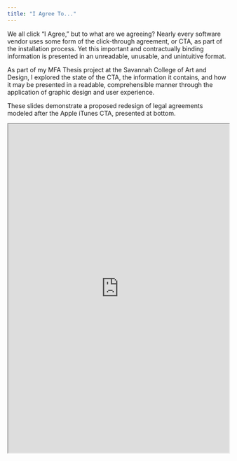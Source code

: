 ```yaml
---
title: "I Agree To..."
---
```


We all click “I Agree,” but to what are we agreeing? Nearly every software vendor uses some form of the click-through agreement, or CTA, as part of the installation process. Yet this important and contractually binding information is presented in an unreadable, unusable, and unintuitive format.

As part of my MFA Thesis project at the Savannah College of Art and Design, I explored the state of the CTA, the information it contains, and how it may be presented in a readable, comprehensible manner through the application of graphic design and user experience.

These slides demonstrate a proposed redesign of legal agreements modeled after the Apple iTunes CTA, presented at bottom.

<iframe height="750" width="100%" src="https://ewelton.github.io/ktest/wiki.html#I%20Agree%20To..."></iframe>
